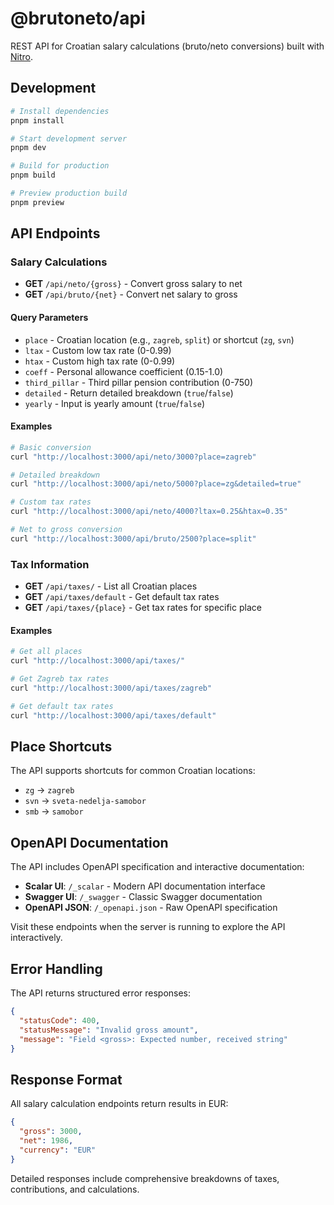 # @brutoneto/api

REST API for Croatian salary calculations (bruto/neto conversions) built with [Nitro](https://nitro.unjs.io/).

## Development

```bash
# Install dependencies
pnpm install

# Start development server
pnpm dev

# Build for production
pnpm build

# Preview production build
pnpm preview
```

## API Endpoints

### Salary Calculations

- **GET** `/api/neto/{gross}` - Convert gross salary to net
- **GET** `/api/bruto/{net}` - Convert net salary to gross

#### Query Parameters

- `place` - Croatian location (e.g., `zagreb`, `split`) or shortcut (`zg`, `svn`)
- `ltax` - Custom low tax rate (0-0.99)
- `htax` - Custom high tax rate (0-0.99) 
- `coeff` - Personal allowance coefficient (0.15-1.0)
- `third_pillar` - Third pillar pension contribution (0-750)
- `detailed` - Return detailed breakdown (`true`/`false`)
- `yearly` - Input is yearly amount (`true`/`false`)

#### Examples

```bash
# Basic conversion
curl "http://localhost:3000/api/neto/3000?place=zagreb"

# Detailed breakdown
curl "http://localhost:3000/api/neto/5000?place=zg&detailed=true"

# Custom tax rates
curl "http://localhost:3000/api/neto/4000?ltax=0.25&htax=0.35"

# Net to gross conversion
curl "http://localhost:3000/api/bruto/2500?place=split"
```

### Tax Information

- **GET** `/api/taxes/` - List all Croatian places
- **GET** `/api/taxes/default` - Get default tax rates
- **GET** `/api/taxes/{place}` - Get tax rates for specific place

#### Examples

```bash
# Get all places
curl "http://localhost:3000/api/taxes/"

# Get Zagreb tax rates
curl "http://localhost:3000/api/taxes/zagreb"

# Get default tax rates
curl "http://localhost:3000/api/taxes/default"
```

## Place Shortcuts

The API supports shortcuts for common Croatian locations:

- `zg` → `zagreb`
- `svn` → `sveta-nedelja-samobor`
- `smb` → `samobor`

## OpenAPI Documentation

The API includes OpenAPI specification and interactive documentation:

- **Scalar UI**: `/_scalar` - Modern API documentation interface
- **Swagger UI**: `/_swagger` - Classic Swagger documentation  
- **OpenAPI JSON**: `/_openapi.json` - Raw OpenAPI specification

Visit these endpoints when the server is running to explore the API interactively.

## Error Handling

The API returns structured error responses:

```json
{
  "statusCode": 400,
  "statusMessage": "Invalid gross amount",
  "message": "Field <gross>: Expected number, received string"
}
```

## Response Format

All salary calculation endpoints return results in EUR:

```json
{
  "gross": 3000,
  "net": 1986,
  "currency": "EUR"
}
```

Detailed responses include comprehensive breakdowns of taxes, contributions, and calculations.